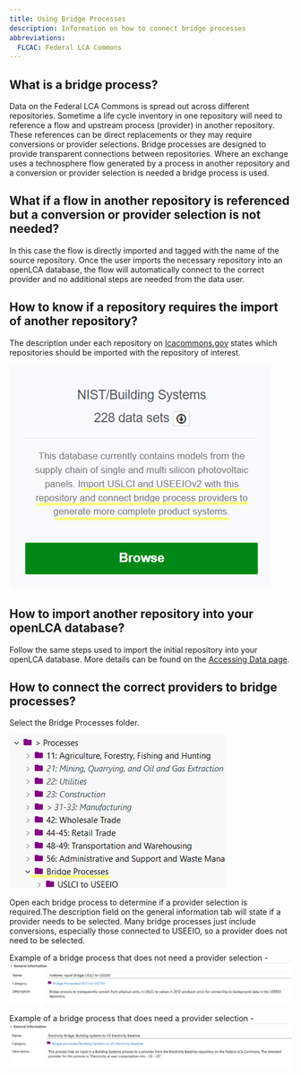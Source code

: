 ```yaml
---
title: Using Bridge Processes
description: Information on how to connect bridge processes
abbreviations:
  FLCAC: Federal LCA Commons
---
```


## What is a bridge process?
Data on the Federal LCA Commons is spread out across different repositories. Sometime a life cycle inventory in one repository will need to reference a flow and upstream process (provider) in another repository. These references can be direct replacements or they may require conversions or provider selections. Bridge processes are designed to provide transparent connections between repositories. Where an exchange uses a technosphere flow generated by a process in another repository and a conversion or provider selection is needed a bridge process is used.

## What if a flow in another repository is referenced but a conversion or provider selection is not needed?
In this case the flow is directly imported and tagged with the name of the source repository. Once the user imports the necessary repository into an openLCA database, the flow will automatically connect to the correct provider and no additional steps are needed from the data user.

## How to know if a repository requires the import of another repository?
The description under each repository on [lcacommons.gov](lcacommons.gov) states which repositories should be imported with the repository of interest.

![alt text](img/image-3.png)

## How to import another repository into your openLCA database?
Follow the same steps used to import the initial repository into your openLCA database. More details can be found on the [Accessing Data page](https://flcac-admin.github.io/FLCAC-docs/accessing-data).

## How to connect the correct providers to bridge processes?
Select the Bridge Processes folder.

![alt text](img/image-4.png)

Open each bridge process to determine if a provider selection is required.The description field on the general information tab will state if a provider needs to be selected. Many bridge processes just include conversions, especially those connected to USEEIO, so a provider does not need to be selected. 

Example of a bridge process that does not need a provider selection -
![alt text](img/image-5.png)

Example of a bridge process that does need a provider selection -
![alt text](img/image-6.png)
